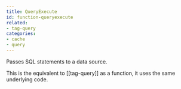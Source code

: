 ```yaml
---
title: QueryExecute
id: function-queryexecute
related:
- tag-query
categories:
- cache
- query
---
```


Passes SQL statements to a data source.

This is the equivalent to [[tag-query]] as a function, it uses the same underlying code.

